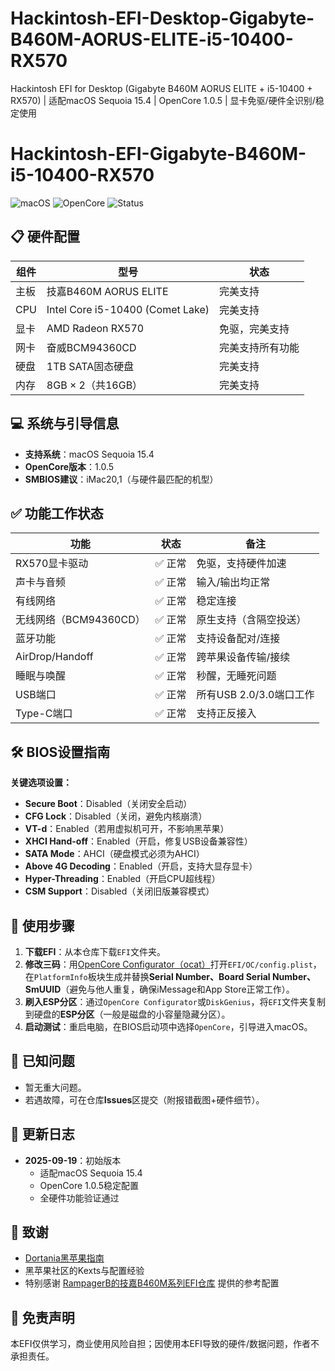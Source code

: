 # Hackintosh-EFI-Desktop-Gigabyte-B460M-AORUS-ELITE-i5-10400-RX570
Hackintosh EFI for Desktop (Gigabyte B460M AORUS ELITE + i5-10400 + RX570) | 适配macOS Sequoia 15.4 | OpenCore 1.0.5 | 显卡免驱/硬件全识别/稳定使用
# Hackintosh-EFI-Gigabyte-B460M-i5-10400-RX570

![macOS](https://img.shields.io/badge/macOS-Sequoia_15.4-blue.svg)
![OpenCore](https://img.shields.io/badge/OpenCore-1.0.5-green.svg)
![Status](https://img.shields.io/badge/Status-Working-brightgreen.svg)

## 📋 硬件配置

| 组件         | 型号                          | 状态       |
|--------------|-------------------------------|------------|
| 主板         | 技嘉B460M AORUS ELITE         | 完美支持   |
| CPU          | Intel Core i5-10400 (Comet Lake) | 完美支持   |
| 显卡         | AMD Radeon RX570              | 免驱，完美支持 |
| 网卡         | 奋威BCM94360CD                | 完美支持所有功能 |
| 硬盘         | 1TB SATA固态硬盘              | 完美支持   |
| 内存         | 8GB × 2（共16GB）| 完美支持   |

## 💻 系统与引导信息

- **支持系统**：macOS Sequoia 15.4
- **OpenCore版本**：1.0.5
- **SMBIOS建议**：iMac20,1（与硬件最匹配的机型）

## ✅ 功能工作状态

| 功能               | 状态 | 备注                     |
|--------------------|------|--------------------------|
| RX570显卡驱动      | ✅ 正常 | 免驱，支持硬件加速       |
| 声卡与音频         | ✅ 正常 | 输入/输出均正常          |
| 有线网络           | ✅ 正常 | 稳定连接                 |
| 无线网络（BCM94360CD） | ✅ 正常 | 原生支持（含隔空投送）|
| 蓝牙功能           | ✅ 正常 | 支持设备配对/连接        |
| AirDrop/Handoff    | ✅ 正常 | 跨苹果设备传输/接续       |
| 睡眠与唤醒         | ✅ 正常 | 秒醒，无睡死问题         |
| USB端口            | ✅ 正常 | 所有USB 2.0/3.0端口工作  |
| Type-C端口         | ✅ 正常 | 支持正反接入             |

## 🛠️ BIOS设置指南

**关键选项设置：**
- **Secure Boot**：Disabled（关闭安全启动）
- **CFG Lock**：Disabled（关闭，避免内核崩溃）
- **VT-d**：Enabled（若用虚拟机可开，不影响黑苹果）
- **XHCI Hand-off**：Enabled（开启，修复USB设备兼容性）
- **SATA Mode**：AHCI（硬盘模式必须为AHCI）
- **Above 4G Decoding**：Enabled（开启，支持大显存显卡）
- **Hyper-Threading**：Enabled（开启CPU超线程）
- **CSM Support**：Disabled（关闭旧版兼容模式）

## 📝 使用步骤

1. **下载EFI**：从本仓库下载`EFI`文件夹。
2. **修改三码**：用[OpenCore Configurator（ocat）](https://mackie100projects.altervista.org/opencore-configurator/)打开`EFI/OC/config.plist`，在`PlatformInfo`板块生成并替换**Serial Number、Board Serial Number、SmUUID**（避免与他人重复，确保iMessage和App Store正常工作）。
3. **刷入ESP分区**：通过`OpenCore Configurator`或`DiskGenius`，将`EFI`文件夹复制到硬盘的**ESP分区**（一般是磁盘的小容量隐藏分区）。
4. **启动测试**：重启电脑，在BIOS启动项中选择`OpenCore`，引导进入macOS。

## 🚧 已知问题

- 暂无重大问题。
- 若遇故障，可在仓库**Issues**区提交（附报错截图+硬件细节）。

## 📅 更新日志

- **2025-09-19**：初始版本
  - 适配macOS Sequoia 15.4
  - OpenCore 1.0.5稳定配置
  - 全硬件功能验证通过

## 🙏 致谢

- [Dortania黑苹果指南](https://dortania.github.io/OpenCore-Install-Guide/)
- 黑苹果社区的Kexts与配置经验
- 特别感谢 [RampagerB的技嘉B460M系列EFI仓库](https://github.com/RampagerB/OpenCore-Gigabyte-Aorus-Elite-B460M-10700-RX560-EFI) 提供的参考配置

## 📄 免责声明

本EFI仅供学习，商业使用风险自担；因使用本EFI导致的硬件/数据问题，作者不承担责任。
